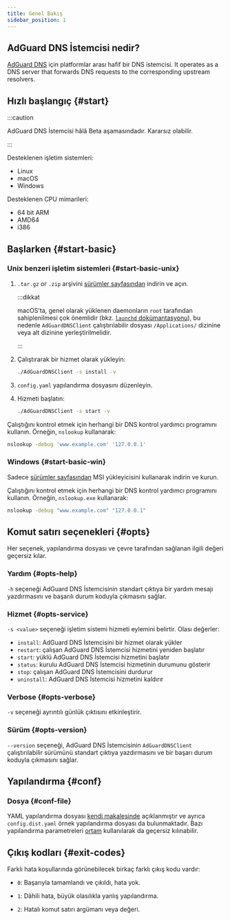 ```yaml
---
title: Genel Bakış
sidebar_position: 1
---
```


<!-- markdownlint-configure-file {"ul-indent":{"indent":4,"start_indent":2,"start_indented":true}} -->

## AdGuard DNS İstemcisi nedir?

[AdGuard DNS][agdns] için platformlar arası hafif bir DNS istemcisi. It operates as a DNS server that forwards DNS requests to the corresponding upstream resolvers.

[agdns]: https://adguard-dns.io

## Hızlı başlangıç {#start}

:::caution

AdGuard DNS İstemcisi hâlâ Beta aşamasındadır. Kararsız olabilir.

:::

Desteklenen işletim sistemleri:

- Linux
- macOS
- Windows

Desteklenen CPU mimarileri:

- 64 bit ARM
- AMD64
- i386

## Başlarken {#start-basic}

### Unix benzeri işletim sistemleri {#start-basic-unix}

1. `.tar.gz` or `.zip` arşivini [sürümler sayfasından][releases] indirin ve açın.

   :::dikkat

   macOS'ta, genel olarak yüklenen daemonların `root` tarafından sahiplenilmesi çok önemlidir (bkz. [`launchd` dokümantasyonu][launchd-requirements]), bu nedenle `AdGuardDNSClient` çalıştırılabilir dosyası `/Applications/` dizinine veya alt dizinine yerleştirilmelidir.

   :::

2. Çalıştırarak bir hizmet olarak yükleyin:

   ```sh
   ./AdGuardDNSClient -s install -v
   ```

3. `config.yaml` yapılandırma dosyasını düzenleyin.

4. Hizmeti başlatın:

   ```sh
   ./AdGuardDNSClient -s start -v
   ```

Çalıştığını kontrol etmek için herhangi bir DNS kontrol yardımcı programını kullanın. Örneğin, `nslookup` kullanarak:

```sh
nslookup -debug 'www.example.com' '127.0.0.1'
```

[launchd-requirements]: https://developer.apple.com/library/archive/documentation/MacOSX/Conceptual/BPSystemStartup/Chapters/CreatingLaunchdJobs.html
[releases]: https://github.com/AdguardTeam/AdGuardDNSClient/releases

### Windows {#start-basic-win}

Sadece [sürümler sayfasından][releases] MSI yükleyicisini kullanarak indirin ve kurun.

Çalıştığını kontrol etmek için herhangi bir DNS kontrol yardımcı programını kullanın. Örneğin, `nslookup.exe` kullanarak:

```sh
nslookup -debug "www.example.com" "127.0.0.1"
```

## Komut satırı seçenekleri {#opts}

Her seçenek, yapılandırma dosyası ve çevre tarafından sağlanan ilgili değeri geçersiz kılar.

### Yardım {#opts-help}

`-h` seçeneği AdGuard DNS İstemcisinin standart çıktıya bir yardım mesajı yazdırmasını ve başarılı durum koduyla çıkmasını sağlar.

### Hizmet {#opts-service}

`-s <value>` seçeneği işletim sistemi hizmeti eylemini belirtir. Olası değerler:

- `install`: AdGuard DNS İstemcisini bir hizmet olarak yükler
- `restart`: çalışan AdGuard DNS İstemcisi hizmetini yeniden başlatır
- `start`: yüklü AdGuard DNS İstemcisi hizmetini başlatır
- `status`: kurulu AdGuard DNS İstemcisi hizmetinin durumunu gösterir
- `stop`: çalışan AdGuard DNS İstemcisini durdurur
- `uninstall`: AdGuard DNS İstemcisi hizmetini kaldırır

### Verbose {#opts-verbose}

`-v` seçeneği ayrıntılı günlük çıktısını etkinleştirir.

### Sürüm {#opts-version}

`--version` seçeneği, AdGuard DNS İstemcisinin `AdGuardDNSClient` çalıştırılabilir sürümünü standart çıktıya yazdırmasını ve bir başarı durum koduyla çıkmasını sağlar.

## Yapılandırma {#conf}

### Dosya {#conf-file}

YAML yapılandırma dosyası [kendi makalesinde][conf] açıklanmıştır ve ayrıca `config.dist.yaml` örnek yapılandırma dosyası da bulunmaktadır.  Bazı yapılandırma parametreleri [ortam][env] kullanılarak da geçersiz kılınabilir.

[conf]: configuration.md
[env]: environment.md

## Çıkış kodları {#exit-codes}

Farklı hata koşullarında görünebilecek birkaç farklı çıkış kodu vardır:

- `0`: Başarıyla tamamlandı ve çıkıldı, hata yok.

- `1`: Dâhili hata, büyük olasılıkla yanlış yapılandırma.

- `2`: Hatalı komut satırı argümanı veya değeri.
